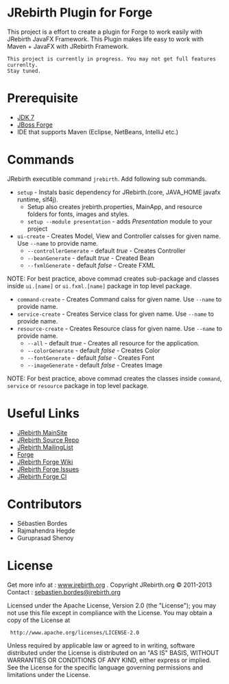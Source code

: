 JRebirth Plugin for Forge
=========================

This project is a effort to create a plugin for Forge to work easily with JRebirth JavaFX Framework. 
This Plugin makes life easy to work with Maven + JavaFX with JRebirth Framework. 

    This project is currently in progress. You may not get full features currenlty.
    Stay tuned.

Prerequisite
=============
* [JDK 7](http://www.oracle.com/technetwork/java/javase/downloads/jdk7-downloads-1880260.html)
* [JBoss Forge](http://forge.jboss.org)
* IDE that supports Maven (Eclipse, NetBeans, IntelliJ etc.)

Commands
========
JRebirth executible command `jrebirth`. Add following sub commands. 

* `setup` - Instals basic dependency for JRebirth.(core, JAVA_HOME javafx runtime, slf4j).
    + Setup also creates jrebirth.properties, MainApp, and resource folders for fonts, images and styles. 
    + `setup --module presentation` - adds _Presentation_ module to your project
* `ui-create` - Creates Model, View and Controller calsses for given name. Use `--name` to provide name.
    + `--controllerGenerate` - default _true_ - Creates Controller
    + `--beanGenerate` - default _true_ - Created Bean
    + `--fxmlGenerate` - default _false_ - Create FXML
    
NOTE: For best practice, above commad creates sub-package and classes inside `ui.[name]` or `ui.fxml.[name]` package in top level package.

* `command-create` - Creates Command calss for given name. Use `--name` to provide name.
* `service-create` - Creates Service class for given name. Use `--name` to provide name.
* `resource-create` - Creates Resource class for given name. Use `--name` to provide name.
    + `--all` - default _true_ - Creates all resource for the application. 
    + `--colorGenerate` - default _false_ - Creates Color 
    + `--fontGenerate` - default _false_ - Creates Font 
    + `--imageGenerate` - default _false_ - Creates Image 
    
NOTE: For best practice, above commad creates the classes inside `command`, `service` or `resource` package in top level package.

Useful Links
============
* [JRebirth MainSite](http://jrebirth.org/)
* [JRebirth Source Repo](https://github.com/JRebirth)
* [JRebirth MailingList](https://groups.google.com/forum/?fromgroups#!forum/jrebirth-users)
* [Forge](http://forge.jboss.org/)
* [JRebirth Forge Wiki](https://github.com/JRebirth/forge-jrebirth-plugin/wiki)
* [JRebirth Forge Issues](https://github.com/JRebirth/forge-jrebirth-plugin/issues)
* [JRebirth Forge CI](http://ci.jrebirth.org/job/JRebirth-Forge-master/)

Contributors
============
* Sébastien Bordes
* Rajmahendra Hegde
* Guruprasad Shenoy

License
=======

 Get more info at : www.jrebirth.org . Copyright JRebirth.org © 2011-2013 Contact : sebastien.bordes@jrebirth.org

 Licensed under the Apache License, Version 2.0 (the "License"); you may not use this file except in compliance with
 the License. You may obtain a copy of the License at

     http://www.apache.org/licenses/LICENSE-2.0

 Unless required by applicable law or agreed to in writing, software distributed under the License is distributed on
 an "AS IS" BASIS, WITHOUT WARRANTIES OR CONDITIONS OF ANY KIND, either express or implied. See the License for the
 specific language governing permissions and limitations under the License.
